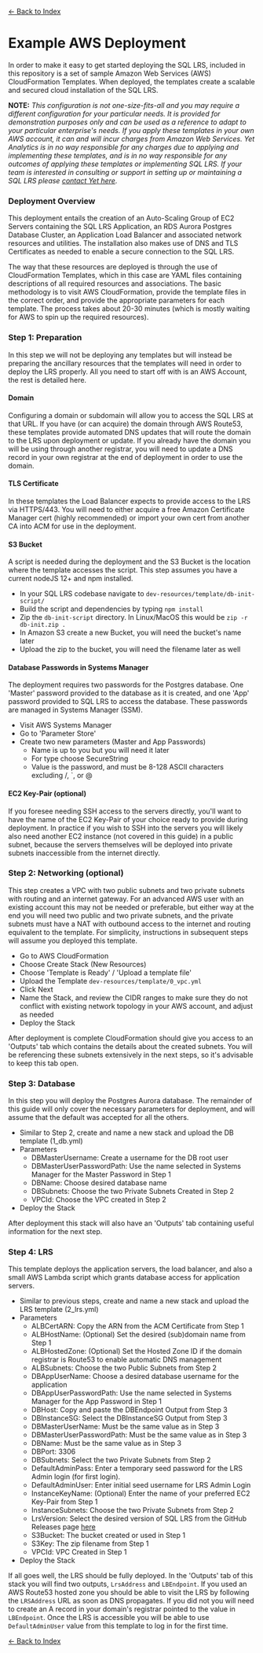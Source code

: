 [<- Back to Index](index.md)

# Example AWS Deployment

In order to make it easy to get started deploying the SQL LRS, included in this repository is a set of sample Amazon Web Services (AWS) CloudFormation Templates. When deployed, the templates create a scalable and secured cloud installation of the SQL LRS.

__NOTE:__ *This configuration is not one-size-fits-all and you may require a different configuration for your particular needs. It is provided for demonstration purposes only and can be used as a reference to adapt to your particular enterprise's needs. If you apply these templates in your own AWS account, it can and will incur charges from Amazon Web Services. Yet Analytics is in no way responsible for any charges due to applying and implementing these templates, and is in no way responsible for any outcomes of applying these templates or implementing SQL LRS. If your team is interested in consulting or support in setting up or maintaining a SQL LRS please [contact Yet here](https://www.sqllrs.com/contact)*.

### Deployment Overview

This deployment entails the creation of an Auto-Scaling Group of EC2 Servers containing the SQL LRS Application, an RDS Aurora Postgres Database Cluster, an Application Load Balancer and associated network resources and utilities. The installation also makes use of DNS and TLS Certificates as needed to enable a secure connection to the SQL LRS.

The way that these resources are deployed is through the use of CloudFormation Templates, which in this case are YAML files containing descriptions of all required resources and associations. The basic methodology is to visit AWS CloudFormation, provide the template files in the correct order, and provide the appropriate parameters for each template. The process takes about 20-30 minutes (which is mostly waiting for AWS to spin up the required resources).

### Step 1: Preparation

In this step we will not be deploying any templates but will instead be preparing the ancillary resources that the templates will need in order to deploy the LRS properly. All you need to start off with is an AWS Account, the rest is detailed here.

#### Domain

Configuring a domain or subdomain will allow you to access the SQL LRS at that URL. If you have (or can acquire) the domain through AWS Route53, these templates provide automated DNS updates that will route the domain to the LRS upon deployment or update. If you already have the domain you will be using through another registrar, you will need to update a DNS record in your own registrar at the end of deployment in order to use the domain.

#### TLS Certificate

In these templates the Load Balancer expects to provide access to the LRS via HTTPS/443. You will need to either acquire a free Amazon Certificate Manager cert (highly recommended) or import your own cert from another CA into ACM for use in the deployment.

#### S3 Bucket

A script is needed during the deployment and the S3 Bucket is the location where the template accesses the script. This step assumes you have a current nodeJS 12+ and npm installed.

- In your SQL LRS codebase navigate to `dev-resources/template/db-init-script/`
- Build the script and dependencies by typing `npm install`
- Zip the `db-init-script` directory. In Linux/MacOS this would be `zip -r db-init.zip .`
- In Amazon S3 create a new Bucket, you will need the bucket's name later
- Upload the zip to the bucket, you will need the filename later as well

#### Database Passwords in Systems Manager

The deployment requires two passwords for the Postgres database. One 'Master' password provided to the database as it is created, and one 'App' password provided to SQL LRS to access the database. These passwords are managed in Systems Manager (SSM).

- Visit AWS Systems Manager
- Go to 'Parameter Store'
- Create two new parameters (Master and App Passwords)
  - Name is up to you but you will need it later
  - For type choose SecureString
  - Value is the password, and must be 8-128 ASCII characters excluding /, \`, or @

#### EC2 Key-Pair (optional)

If you foresee needing SSH access to the servers directly, you'll want to have the name of the EC2 Key-Pair of your choice ready to provide during deployment. In practice if you wish to SSH into the servers you will likely also need another EC2 instance (not covered in this guide) in a public subnet, because the servers themselves will be deployed into private subnets inaccessible from the internet directly.

### Step 2: Networking (optional)

This step creates a VPC with two public subnets and two private subnets with routing and an internet gateway. For an advanced AWS user with an existing account this may not be needed or preferable, but either way at the end you will need two public and two private subnets, and the private subnets must have a NAT with outbound access to the internet and routing equivalent to the template. For simplicity, instructions in subsequent steps will assume you deployed this template.

- Go to AWS CloudFormation
- Choose Create Stack (New Resources)
- Choose 'Template is Ready' / 'Upload a template file'
- Upload the Template `dev-resources/template/0_vpc.yml`
- Click Next
- Name the Stack, and review the CIDR ranges to make sure they do not conflict with existing network topology in your AWS account, and adjust as needed
- Deploy the Stack

After deployment is complete CloudFormation should give you access to an 'Outputs' tab which contains the details about the created subnets. You will be referencing these subnets extensively in the next steps, so it's advisable to keep this tab open.

### Step 3: Database

In this step you will deploy the Postgres Aurora database. The remainder of this guide will only cover the necessary parameters for deployment, and will assume that the default was accepted for all the others.

- Similar to Step 2, create and name a new stack and upload the DB template (1_db.yml)
- Parameters
  - DBMasterUsername: Create a username for the DB root user
  - DBMasterUserPasswordPath: Use the name selected in Systems Manager for the Master Password in Step 1
  - DBName: Choose desired database name
  - DBSubnets: Choose the two Private Subnets Created in Step 2
  - VPCId: Choose the VPC created in Step 2
- Deploy the Stack

After deployment this stack will also have an 'Outputs' tab containing useful information for the next step.

### Step 4: LRS

This template deploys the application servers, the load balancer, and also a small AWS Lambda script which grants database access for application servers.

- Similar to previous steps, create and name a new stack and upload the LRS template (2_lrs.yml)
- Parameters
  - ALBCertARN: Copy the ARN from the ACM Certificate from Step 1
  - ALBHostName: (Optional) Set the desired (sub)domain name from Step 1
  - ALBHostedZone: (Optional) Set the Hosted Zone ID if the domain registrar is Route53 to enable automatic DNS management
  - ALBSubnets: Choose the two Public Subnets from Step 2
  - DBAppUserName: Choose a desired database username for the application
  - DBAppUserPasswordPath: Use the name selected in Systems Manager for the App Password in Step 1
  - DBHost: Copy and paste the DBEndpoint Output from Step 3
  - DBInstanceSG: Select the DBInstanceSG Output from Step 3
  - DBMasterUserName: Must be the same value as in Step 3
  - DBMasterUserPasswordPath: Must be the same value as in Step 3
  - DBName: Must be the same value as in Step 3
  - DBPort: 3306
  - DBSubnets: Select the two Private Subnets from Step 2
  - DefaultAdminPass: Enter a temporary seed password for the LRS Admin login (for first login).
  - DefaultAdminUser: Enter initial seed username for LRS Admin Login
  - InstanceKeyName: (Optional) Enter the name of your preferred EC2 Key-Pair from Step 1
  - InstanceSubnets: Choose the two Private Subnets from Step 2
  - LrsVersion: Select the desired version of SQL LRS from the GitHub Releases page [here](https://github.com/yetanalytics/lrsql/releases)
  - S3Bucket: The bucket created or used in Step 1
  - S3Key: The zip filename from Step 1
  - VPCId: VPC Created in Step 1
- Deploy the Stack

If all goes well, the LRS should be fully deployed. In the 'Outputs' tab of this stack you will find two outputs, `LrsAddress` and `LBEndpoint`. If you used an AWS Route53 hosted zone you should be able to visit the LRS by following the `LRSAddress` URL as soon as DNS propagates. If you did not you will need to create an A record in your domain's registrar pointed to the value in `LBEndpoint`. Once the LRS is accessible you will be able to use `DefaultAdminUser` value from this template to log in for the first time.

[<- Back to Index](index.md)
